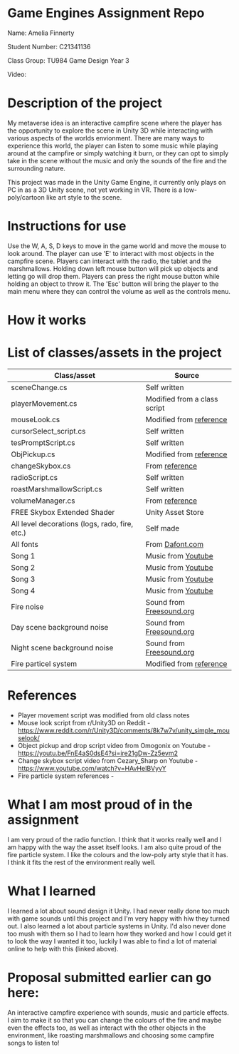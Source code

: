 # Game Engines Assignment Repo

Name: Amelia Finnerty

Student Number: C21341136

Class Group: TU984 Game Design Year 3

Video: 

# Description of the project
My metaverse idea is an interactive campfire scene where the player has the opportunity to explore the scene in Unity 3D while interacting with various aspects of the worlds envionment. There are many ways to experience this world, the player can listen to some music while playing around at the campfire or simply watching it burn, or they can opt to simply take in the scene without the music and only the sounds of the fire and the surrounding nature.

This project was made in the Unity Game Engine, it currently only plays on PC in as a 3D Unity scene, not yet working in VR. There is a low-poly/cartoon like art style to the scene.

# Instructions for use
Use the W, A, S, D keys to move in the game world and move the mouse to look around.
The player can use 'E' to interact with most objects in the campfire scene. Players can interact with the radio, the tablet and the marshmallows.
Holding down left mouse button will pick up objects and letting go will drop them. Players can press the right mouse button while holding an object to throw it.
The 'Esc' button will bring the player to the main menu where they can control the volume as well as the controls menu.

# How it works


# List of classes/assets in the project

| Class/asset | Source |
|-----------|-----------|
| sceneChange.cs | Self written |
| playerMovement.cs | Modified from a class script |
| mouseLook.cs | Modified from [reference](https://www.reddit.com/r/Unity3D/comments/8k7w7v/unity_simple_mouselook/) |
| cursorSelect_script.cs | Self written |
| tesPromptScript.cs | Self written |
| ObjPickup.cs | Modified from [reference](https://youtu.be/FnE4aS0dsE4?si=ire21gDw-Zz5evm2) |
| changeSkybox.cs | From [reference](https://www.youtube.com/watch?v=HAvHeIBVyvY) |
| radioScript.cs | Self written |
| roastMarshmallowScript.cs | Self written |
| volumeManager.cs | From [reference](https://www.youtube.com/watch?v=yWCHaTwVblk) |
| FREE Skybox Extended Shader | Unity Asset Store |
| All level decorations (logs, rado, fire, etc.) | Self made |
| All fonts | From [Dafont.com](https://www.dafont.com/) |
| Song 1 | Music from [Youtube](https://youtu.be/6wM5GJVwgJo?si=UY8LGB73XAdgbWhY) |
| Song 2 | Music from [Youtube](https://youtu.be/2WXAZhsDPqo?si=GHZM_vFkrG-328vO) |
| Song 3 | Music from [Youtube](https://youtu.be/v6ELNT542-I?si=bI_3q57LGkVLNTQv) |
| Song 4 | Music from [Youtube](https://youtu.be/5PlRX4671o0?si=UCfcTw9VmYVnVfff) |
| Fire noise | Sound from [Freesound.org](https://freesound.org/people/Ambient-X/sounds/660298/) |
| Day scene background noise | Sound from [Freesound.org](https://freesound.org/people/klankbeeld/sounds/524001/) |
| Night scene background noise | Sound from [Freesound.org](https://freesound.org/people/Dokuta_Gerovv/sounds/662095/) |
| Fire particel system | Modified from [reference]() |

# References
* Player movement script was modified from old class notes
* Mouse look script from r/Unity3D on Reddit - https://www.reddit.com/r/Unity3D/comments/8k7w7v/unity_simple_mouselook/
* Object pickup and drop script video from Omogonix on Youtube - https://youtu.be/FnE4aS0dsE4?si=ire21gDw-Zz5evm2
* Change skybox script video from Cezary_Sharp on Youtube - https://www.youtube.com/watch?v=HAvHeIBVyvY
* Fire particle system references - 

# What I am most proud of in the assignment
I am very proud of the radio function. I think that it works really well and I am happy with the way the asset itself looks. I am also quite proud of the fire particle system. I like the colours and the low-poly arty style that it has. I think it fits the rest of the environment really well.

# What I learned
I learned a lot about sound design it Unity. I had never really done too much with game sounds until this project and I'm very happy with hiw they turned out. I also learned a lot about particle systems in Unity. I'd also never done too mush with them so I had to learn how they worked and how I could get it to look the way I wanted it too, luckily I was able to find a lot of material online to help with this (linked above).

# Proposal submitted earlier can go here:
An interactive campfire experience with sounds, music and particle effects. I aim to make it so that you can change the colours of the fire and maybe even the effects too, as well as interact with the other objects in the environment, like roasting marshmallows and choosing some campfire songs to listen to!
